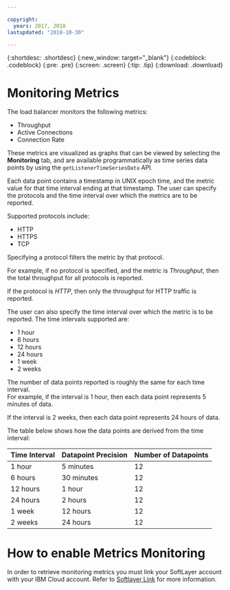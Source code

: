 ```yaml
---

copyright:
  years: 2017, 2018
lastupdated: "2018-10-30"

---
```


{:shortdesc: .shortdesc}
{:new_window: target="_blank"}
{:codeblock: .codeblock}
{:pre: .pre}
{:screen: .screen}
{:tip: .tip}
{:download: .download}

# Monitoring Metrics

The load balancer monitors the following metrics: 

* Throughput
* Active Connections
* Connection Rate

These metrics are visualized as graphs that can be viewed by selecting the **Monitoring** tab, 
and are available programmatically as time series data points by using the `getListenerTimeSeriesData` API.

Each data point contains a timestamp in UNIX epoch time, and the metric value for that time interval ending at that timestamp. The user can specify the protocols and the time interval over which the metrics are to be reported. 

Supported protocols include:

* HTTP
* HTTPS
* TCP

Specifying a protocol filters the metric by that protocol.

For example, if no protocol is specified, and the metric is *Throughput*, 
then the total throughput for all protocols is reported.

If the protocol is *HTTP*, then only the throughput for HTTP traffic is reported.

The user can also specify the time interval over which the metric is to be reported. The time intervals supported are: 

* 1 hour
* 6 hours
* 12 hours
* 24 hours
* 1 week
* 2 weeks

The number of data points reported is roughly the same for each time interval.  
For example, if the interval is 1 hour, then each data point represents 5 minutes of data.

If the interval is 2 weeks, then each data point represents 24 hours of data.

The table below shows how the data points are derived from the time interval:

| Time Interval | Datapoint Precision | Number of Datapoints |                                                                                              
| ------------------------------------------ | --------------------------------------------------- | -------------------|
| 1 hour    | 5 minutes | 12   |
| 6 hours   | 30 minutes | 12  |
| 12 hours  | 1 hour | 12 |
| 24 hours  | 2 hours | 12 |
| 1 week    | 12 hours | 12 |
| 2 weeks  | 24 hours | 12 |

# How to enable Metrics Monitoring

In order to retrieve monitoring metrics you must link your SoftLayer account with your IBM Cloud account. Refer to [Softlayer Link](../../../account/softlayerlink.html#switching-to-ibmid) for more information.
